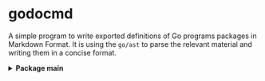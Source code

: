 # godocmd

A simple program to write exported definitions of Go programs packages in Markdown Format.
It is using the `go/ast` to parse the relevant material and writing them in a concise format.

<details>
	<summary> <strong> Package main </strong> </summary>	
			<details> <summary> Functions </summary>
			<p>
			<ol>
				<li> MakeTreeToPrint </li>
				<li> Scan </li>
			</ol>
			<p>
			</details>
			<details> <summary> Structs </summary>
			<ol>
				<li> Package </li>
				<li> StructDecl </li>
				<li> FuncDecl </li>
			</ol>
			</details>
</details>